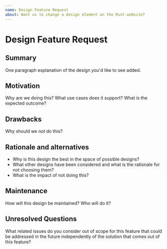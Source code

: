 ```yaml
---
name: Design Feature Request
about: Want us to change a design element on the Rust website?
---
```


# Design Feature Request
## Summary
One paragraph explanation of the design you'd like to see added.

## Motivation
Why are we doing this? What use cases does it support? What is the expected
outcome?

## Drawbacks
Why should we _not_ do this?

## Rationale and alternatives
- Why is this design the best in the space of possible designs?
- What other designs have been considered and what is the rationale for not
  choosing them?
- What is the impact of not doing this?

## Maintenance
How will this design be maintained? Who will do it?

## Unresolved Questions
What related issues do you consider out of scope for this feature that could be
addressed in the future independently of the solution that comes out of this
feature?
